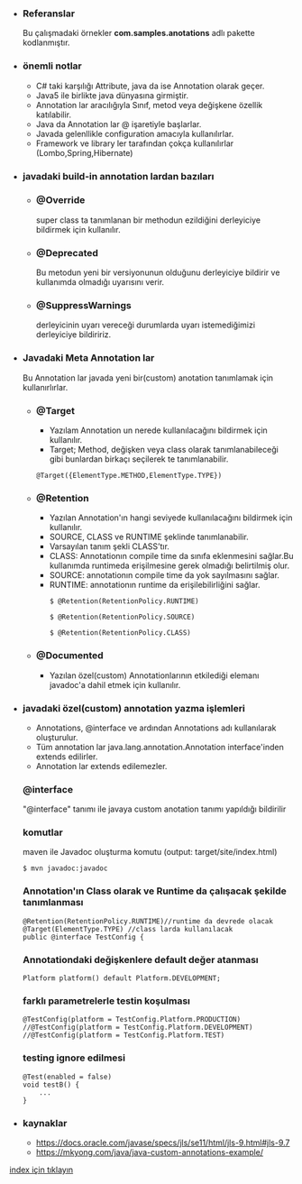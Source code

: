 * ### Referanslar
    Bu çalışmadaki örnekler **com.samples.anotations** adlı pakette  kodlanmıştır.

* ### önemli notlar
    - C# taki karşılığı Attribute, java da ise Annotation olarak geçer.
    - Java5 ile birlikte java dünyasına girmiştir.
    - Annotation lar aracılığıyla Sınıf, metod veya değişkene özellik katılabilir.
    - Java da Annotation lar @ işaretiyle başlarlar.
    - Javada gelenllikle configuration amacıyla kullanılırlar.
    - Framework ve library ler tarafından çokça kullanılırlar (Lombo,Spring,Hibernate)


* ### javadaki build-in annotation lardan bazıları 

    - ### @Override
        super class ta tanımlanan bir methodun ezildiğini derleyiciye bildirmek için kullanılır.
    
    - ### @Deprecated
        Bu metodun yeni bir versiyonunun olduğunu derleyiciye bildirir ve kullanımda olmadığı uyarısını verir. 
    
    - ### @SuppressWarnings
        derleyicinin uyarı vereceği durumlarda uyarı istemediğimizi derleyiciye bildiririz.
    
* ### Javadaki Meta Annotation lar
    Bu Annotation lar javada yeni bir(custom) anotation tanımlamak için kullanırlırlar.
    
    - ### @Target
        - Yazılam Annotation un  nerede kullanılacağını bildirmek için kullanılır.
        - Target; Method, değişken veya class olarak tanımlanabileceği gibi bunlardan birkaçı seçilerek te tanımlanabilir. 
        ```
        @Target({ElementType.METHOD,ElementType.TYPE})
        ```
      
    - ### @Retention  
        - Yazılan Annotation'ın hangi seviyede kullanılacağını bildirmek için kullanılır.
        - SOURCE, CLASS ve RUNTIME şeklinde tanımlanabilir.
        - Varsayılan tanım şekli CLASS’tır. 
        - CLASS: Annotationın compile time da sınıfa eklenmesini sağlar.Bu kullanımda runtimeda erişilmesine gerek olmadığı belirtilmiş olur. 
        - SOURCE: annotationın compile time da yok sayılmasını sağlar. 
        - RUNTIME: annotationın runtime da erişilebilirliğini sağlar.
            ```
            $ @Retention(RetentionPolicy.RUNTIME) 
            ```
            ```
            $ @Retention(RetentionPolicy.SOURCE) 
            ```
            ```
            $ @Retention(RetentionPolicy.CLASS) 
            ```
    - ### @Documented
        - Yazılan özel(custom) Annotationlarının etkilediği elemanı javadoc'a dahil etmek için kullanılır.
        
* ### javadaki özel(custom) annotation yazma işlemleri

    -  Annotations, @interface ve ardından Annotations adı kullanılarak oluşturulur.
    -  Tüm annotation lar  java.lang.annotation.Annotation interface'inden extends edilirler. 
    -  Annotation lar  extends edilemezler.    
    
    ### @interface 
    "@interface" tanımı ile javaya custom anotation tanımı yapıldığı bildirilir
    
    ### komutlar 
    maven ile Javadoc oluşturma komutu (output: target/site/index.html)
    ```
    $ mvn javadoc:javadoc
    ```
    
    ### Annotation'ın Class olarak ve Runtime da çalışacak şekilde tanımlanması
    ```
    @Retention(RetentionPolicy.RUNTIME)//runtime da devrede olacak
    @Target(ElementType.TYPE) //class larda kullanılacak
    public @interface TestConfig {
    ```
    
    ### Annotationdaki değişkenlere default değer atanması
    ```
    Platform platform() default Platform.DEVELOPMENT;
    ```
    
    ### farklı parametrelerle testin koşulması 
    ```
    @TestConfig(platform = TestConfig.Platform.PRODUCTION)
    //@TestConfig(platform = TestConfig.Platform.DEVELOPMENT)
    //@TestConfig(platform = TestConfig.Platform.TEST)
    ```
    
    ### testing ignore edilmesi
    ```
    @Test(enabled = false)
    void testB() {
        ...
    }
    ```

* ### kaynaklar
    - https://docs.oracle.com/javase/specs/jls/se11/html/jls-9.html#jls-9.7
    - https://mkyong.com/java/java-custom-annotations-example/


[index için tıklayın](../README.md)
